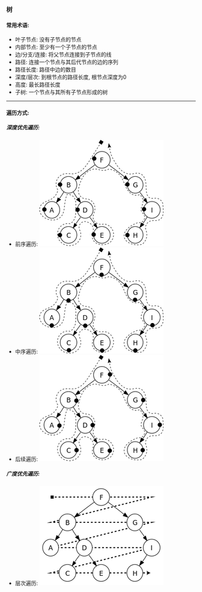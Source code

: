 ### 树
#### 常用术语:
- 叶子节点: 没有子节点的节点
- 内部节点: 至少有一个子节点的节点
- 边/分支/连接: 将父节点连接到子节点的线
- 路径: 连接一个节点与其后代节点的边的序列
- 路径长度: 路径中边的数目
- 深度/层次: 到根节点的路径长度, 根节点深度为0
- 高度: 最长路径长度
- 子树: 一个节点与其所有子节点形成的树
---
#### 遍历方式:
##### 深度优先遍历:
- 前序遍历:
    <img src='../../static/image/small_tree_preorder.svg.png' />
- 中序遍历:
    <img src='../../static/image/small_tree_inorder.svg.png' />
- 后续遍历:
    <img src='../../static/image/small_tree_postorder.svg.png' />
##### 广度优先遍历:
- 层次遍历:
    <img src='../../static/image/small_tree_levelorder.svg.png' />
